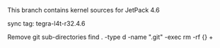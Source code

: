 This branch contains kernel sources for JetPack 4.6 

sync tag:  tegra-l4t-r32.4.6


Remove git sub-directories
find . -type d -name ".git" -exec rm -rf {} +


